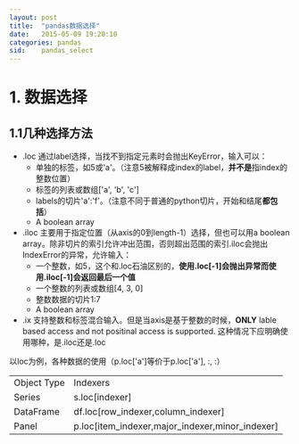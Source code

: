 ```yaml
---
layout: post
title:  "pandas数据选择"
date:   2015-05-09 19:20:10
categories: pandas
sid:    pandas_select
---
```

# 1. 数据选择 #
## 1.1几种选择方法 ##
* .loc 通过label选择，当找不到指定元素时会抛出KeyError，输入可以：
	* 单独的标签，如5或'a'。（注意5被解释成index的label，**并不是**指index的整数位置）
	* 标签的列表或数组['a', 'b', 'c']
	* labels的切片'a':'f'。（注意不同于普通的python切片，开始和结尾**都包括**）
	* A boolean array
* .iloc 主要用于指定位置（从axis的0到length-1）选择，但也可以用a boolean array。除非切片的索引允许冲出范围，否则超出范围的索引.iloc会抛出IndexError的异常，允许输入：
	* 一个整数，如5，这个和.loc石油区别的，**使用.loc[-1]会抛出异常而使用.iloc[-1]会返回最后一个值**
	* 一个整数的列表或数组[4, 3, 0]
	* 整数数据的切片1:7
	* A boolean array
* .ix 支持整数和标签混合输入。但是当axis是基于整数的时候，**ONLY** lable based access and not positinal access is supported. 这种情况下应明确使用哪种，是.iloc还是.loc

以loc为例，各种数据的使用（p.loc['a']等价于p.loc['a'], :, :）	
<table class="table">
	<tr><td>Object Type</td><td>Indexers</td></tr>
	<tr><td>Series</td><td>s.loc[indexer]</td></tr>
	<tr><td>DataFrame</td><td>df.loc[row_indexer,column_indexer]</td></tr>
	<tr><td>Panel</td><td>p.loc[item_indexer,major_indexer,minor_indexer]</td></tr>
</table>
